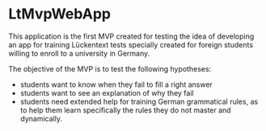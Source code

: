 # LtMvpWebApp

This application is the first MVP created for testing the idea
of developing an app for training Lückentext tests specially created
for foreign students willing to enroll to a university in Germany.

The objective of the MVP is to test the following hypotheses:

 - students want to know when they fail to fill a right answer
 - students want to see an explanation of why they fail
 - students need extended help for training German grammatical rules,
   as to help them learn specifically the rules they do not master and
   dynamically.

